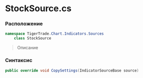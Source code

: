 
# StockSource.cs
### Расположение
```csharp
namespace TigerTrade.Chart.Indicators.Sources  
    class StockSource
```

> Описание

### Синтаксис
```csharp
public override void CopySettings(IndicatorSourceBase source)
```
